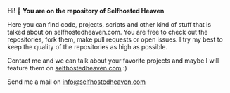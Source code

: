 **Hi! 👋 You are on the repository of Selfhosted Heaven**

Here you can find code, projects, scripts and other kind of stuff that is talked about on selfhostedheaven.com. 
You are free to check out the repositories, fork them, make pull requests or open issues. I try my best to keep the quality of the repositories as high as possible.

Contact me and we can talk about your favorite projects and maybe I will feature them on [selfhostedheaven.com](https://selfhostedheaven.com) :)

Send me a mail on [info@selfhostedheaven.com](mailto:info@selfhostedheaven.com)
